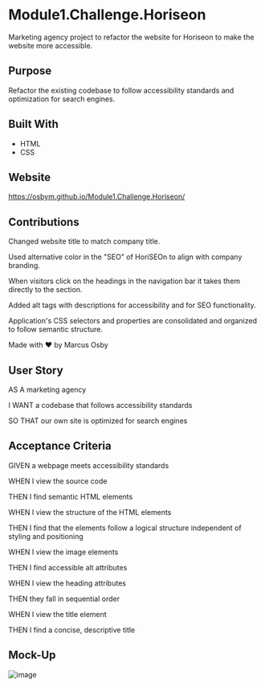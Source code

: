 # Module1.Challenge.Horiseon
Marketing agency project to refactor the website for Horiseon to make the website more accessible.

## Purpose
Refactor the existing codebase to follow accessibility standards and optimization for search engines.

## Built With
* HTML
* CSS

## Website
https://osbym.github.io/Module1.Challenge.Horiseon/

## Contributions
Changed website title to match company title.

Used alternative color in the "SEO" of HoriSEOn to align with company branding.

When visitors click on the headings in the navigation bar it takes them directly to the section.

Added alt tags with descriptions for accessibility and for SEO functionality.

Application's CSS selectors and properties are consolidated and organized to follow semantic structure.

Made with ❤️ by Marcus Osby

## User Story
AS A marketing agency

I WANT a codebase that follows accessibility standards

SO THAT our own site is optimized for search engines

## Acceptance Criteria
GIVEN a webpage meets accessibility standards

WHEN I view the source code

THEN I find semantic HTML elements

WHEN I view the structure of the HTML elements

THEN I find that the elements follow a logical structure independent of styling and positioning

WHEN I view the image elements

THEN I find accessible alt attributes

WHEN I view the heading attributes

THEN they fall in sequential order

WHEN I view the title element

THEN I find a concise, descriptive title

## Mock-Up
![image](https://user-images.githubusercontent.com/87884472/129468403-79661a58-62d0-43ba-9b97-1d05cd6933a9.png)
